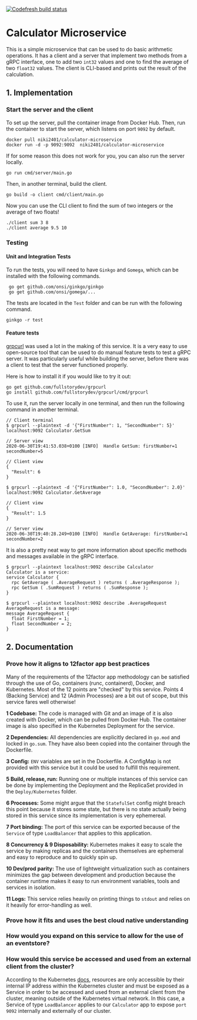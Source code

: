 [![Codefresh build status](https://g.codefresh.io/api/badges/pipeline/zabon/calculator-microservice?key=eyJhbGciOiJIUzI1NiJ9.NWVmYjk4MGM5Zjg4MTkzOTRjZTkzM2Q0.qIGEzYTOB3eZyFH-SLjUYJJzjue2FGMHoGEnJ9h11mw&type=cf-1)](https%3A%2F%2Fg.codefresh.io%2Fpipelines%2Fcalculator-microservice%2Fbuilds%3Ffilter%3Dtrigger%3Abuild~Build%3Bpipeline%3A5efb9893e8d6bb7c8b1aa55c~calculator-microservice)

# Calculator Microservice

This is a simple microservice that can be used to do basic arithmetic operations. It has a client and a server that implement two methods from a gRPC interface, one to add two `int32` values and one to find the average of two `float32` values. The client is CLI-based and prints out the result of the calculation.

## 1. Implementation

### Start the server and the client

To set up the server, pull the container image from Docker Hub. Then, run the container to start the server, which listens on port `9092` by default.

```
docker pull niki2401/calculator-microservice
docker run -d -p 9092:9092  niki2401/calculator-microservice
```

If for some reason this does not work for you, you can also run the server locally.

```
go run cmd/server/main.go
```

Then, in another terminal, build the client.

```
go build -o client cmd/client/main.go
```

Now you can use the CLI client to find the sum of two integers or the average of two floats!

```
./client sum 3 8
./client average 9.5 10
```

### Testing

#### Unit and Integration Tests

To run the tests, you will need to have `Ginkgo` and `Gomega`, which can be installed with the following commands.

```
 go get github.com/onsi/ginkgo/ginkgo
 go get github.com/onsi/gomega/...
```

The tests are located in the `Test` folder and can be run with the following command.

```
ginkgo -r test
```

#### Feature tests

[grpcurl](https://github.com/fullstorydev/grpcurl) was used a lot in the making of this service. It is a very easy to use open-source tool that can be used to do manual feature tests to test a gRPC server. It was particularly useful while building the server, before there was a client to test that the server functioned properly.

Here is how to install it if you would like to try it out:

```
go get github.com/fullstorydev/grpcurl
go install github.com/fullstorydev/grpcurl/cmd/grpcurl
```

To use it, run the server locally in one terminal, and then run the following command in another terminal.

```
// Client terminal
$ grpcurl --plaintext -d '{"FirstNumber": 1, "SecondNumber": 5}' localhost:9092 Calculator.GetSum

// Server view
2020-06-30T19:41:53.038+0100 [INFO]  Handle GetSum: firstNumber=1 secondNumber=5

// Client view
{
  "Result": 6
}
```

```
$ grpcurl --plaintext -d '{"FirstNumber": 1.0, "SecondNumber": 2.0}' localhost:9092 Calculator.GetAverage

// Client view
{
  "Result": 1.5
}

// Server view
2020-06-30T19:40:28.249+0100 [INFO]  Handle GetAverage: firstNumber=1 secondNumber=2
```

It is also a pretty neat way to get more information about specific methods and messages available in the gRPC interface.

```
$ grpcurl --plaintext localhost:9092 describe Calculator
Calculator is a service:
service Calculator {
  rpc GetAverage ( .AverageRequest ) returns ( .AverageResponse );
  rpc GetSum ( .SumRequest ) returns ( .SumResponse );
}
```

```
$ grpcurl --plaintext localhost:9092 describe .AverageRequest
AverageRequest is a message:
message AverageRequest {
  float FirstNumber = 1;
  float SecondNumber = 2;
}
```

## 2. Documentation

### Prove how it aligns to 12factor app best practices

Many of the requirements of the 12factor app methodology can be satisfied through the use of Go, containers (runc, containerd), Docker, and Kubernetes. Most of the 12 points are "checked" by this service. Points 4 (Backing Service) and 12 (Admin Processes) are a bit out of scope, but this service fares well otherwise!

**1 Codebase:** The code is managed with Git and an image of it is also created with Docker, which can be pulled from Docker Hub. The container image is also specified in the Kubernetes Deployment for the service.

**2 Dependencies:** All dependencies are explicitly declared in `go.mod` and locked in `go.sum`. They have also been copied into the container through the Dockerfile.

**3 Config:** `ENV` variables are set in the Dockerfile. A ConfigMap is not provided with this service but it could be used to fulfill this requirement.

**5 Build, release, run:** Running one or multiple instances of this service can be done by implementing the Deployment and the ReplicaSet provided in the `Deploy/Kubernetes` folder.

**6 Processes:** Some might argue that the `StatefulSet` config might breach this point because it stores some state, but there is no state actually being stored in this service since its implementation is very ephemereal.

**7 Port binding:** The port of this service can be exported because of the `Service` of type `LoadBalancer` that applies to this application.

**8 Concurrency & 9 Disposability:** Kubernetes makes it easy to scale the service by making replicas and the containers themselves are ephemeral and easy to reproduce and to quickly spin up.

**10 Dev/prod parity:** The use of lightweight virtualization such as containers minimizes the gap between development and production because the container runtime makes it easy to run environment variables, tools and services in isolation.

**11 Logs:** This service relies heavily on printing things to `stdout` and relies on it heavily for error-handling as well.

### Prove how it fits and uses the best cloud native understanding

### How would you expand on this service to allow for the use of an eventstore?

### How would this service be accessed and used from an external client from the cluster?

According to the Kubernetes [docs](https://kubernetes.io/docs/tutorials/hello-minikube/#create-a-service), resources are only accessible by their internal IP address within the Kubernetes cluster and must be exposed as a Service in order to be accessed and used from an external client from the cluster, meaning outside of the Kubernetes virtual network. In this case, a Service of type `LoadBalancer` applies to our `Calculator` app to expose `port 9092` internally and externally of our cluster.
